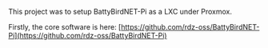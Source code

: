This project was to setup BattyBirdNET-Pi as a LXC under Proxmox.

Firstly, the core software is here: [https://github.com/rdz-oss/BattyBirdNET-Pi](https://github.com/rdz-oss/BattyBirdNET-Pi)
